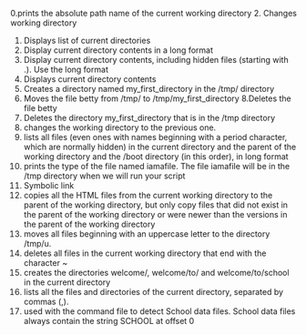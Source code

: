 0.prints the absolute path name of the current working directory
2. Changes working directory
1. Displays list of current directories
3. Display current directory contents in a long format
4. Display current directory contents, including hidden files (starting with .). Use the long format
5. Displays current directory contents
6. Creates a directory named my_first_directory in the /tmp/ directory
7. Moves the file betty from /tmp/ to /tmp/my_first_directory
8.Deletes the file betty
9. Deletes the directory my_first_directory that is in the /tmp directory
10. changes the working directory to the previous one.
11. lists all files (even ones with names beginning with a period character, which are normally hidden) in the current directory and the parent of the working directory and the /boot directory (in this order), in long format
12. prints the type of the file named iamafile. The file iamafile will be in the /tmp directory when we will run your script
13. Symbolic link
14. copies all the HTML files from the current working directory to the parent of the working directory, but only copy files that did not exist in the parent of the working directory or were newer than the versions in the parent of the working directory
15. moves all files beginning with an uppercase letter to the directory /tmp/u.
16. deletes all files in the current working directory that end with the character ~
17. creates the directories welcome/, welcome/to/ and welcome/to/school in the current directory
18. lists all the files and directories of the current directory, separated by commas (,).
19. used with the command file to detect School data files. School data files always contain the string SCHOOL at offset 0
